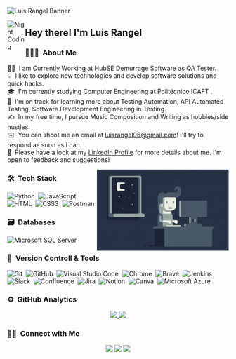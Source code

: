 
![Luis Rangel Banner](https://media.licdn.com/dms/image/v2/D5616AQFM2y9SzmPAAA/profile-displaybackgroundimage-shrink_350_1400/profile-displaybackgroundimage-shrink_350_1400/0/1718317050070?e=1756339200&v=beta&t=iKm4-tOHESY9BZEnaxd8nXYBae9NRDu7w9SAR69X430)

<img alt="Night Coding" src="./assets/Hand%20Wave.gif" width='40' align="left"/><h2 align="left">Hey there! I'm Luis Rangel </h2>

<!-- ## 👋 &nbsp;Hey there! I'm Luis Rangel -->

### 👨🏻‍💻 &nbsp;About Me

👨‍💻 &nbsp;I am Currently Working at HubSE Demurrage Software as QA Tester.\
💡 &nbsp;I like to explore new technologies and develop software solutions and quick hacks.\
🎓 &nbsp;I'm currently studying Computer Engineering at Politécnico ICAFT .\
🌱 &nbsp;I'm on track for learning more about Testing Automation, API Automated Testing, Software Development Engineering in Testing.\
✍️ &nbsp;In my free time, I pursue Music Composition and Writing as hobbies/side hustles.\
✉️ &nbsp;You can shoot me an email at luisrangel96@gmail.com! I'll try to respond as soon as I can.\
📄 &nbsp;Please have a look at my [LinkedIn Profile](https://www.linkedin.com/in/luisrangeld/en/) for more details about me. I'm open to feedback and suggestions!


<img alt="Night Coding" src="https://raw.githubusercontent.com/AVS1508/AVS1508/master/assets/Night-Coding.gif" align="right"/>

### 🛠 &nbsp;Tech Stack

![Python](https://img.shields.io/badge/python-3670A0?style=for-the-badge&logo=python&logoColor=ffdd54)&nbsp;
![JavaScript](https://img.shields.io/badge/javascript-%23323330.svg?style=for-the-badge&logo=javascript&logoColor=%23F7DF1E)&nbsp;
![HTML](https://img.shields.io/badge/HTML-239120?style=for-the-badge&logo=html5&logoColor=white)&nbsp;
![CSS3](https://img.shields.io/badge/css3-%231572B6.svg?style=for-the-badge&logo=css3&logoColor=white)&nbsp;
![Postman](https://img.shields.io/badge/Postman-FF6C37?style=for-the-badge&logo=postman&logoColor=white)&nbsp;

### 🗃 &nbsp;Databases

![Microsoft SQL Server](https://img.shields.io/badge/Microsoft_SQL_Server-CC2927?style=for-the-badge&logo=microsoft-sql-server&logoColor=white)&nbsp; 


### 🧰 &nbsp;Version Controll & Tools 

![Git](https://img.shields.io/badge/git-%23F05033.svg?style=for-the-badge&logo=git&logoColor=white)&nbsp;
![GitHub](https://img.shields.io/badge/github-%23121011.svg?style=for-the-badge&logo=github&logoColor=white)&nbsp;
![Visual Studio Code](https://img.shields.io/badge/Visual%20Studio%20Code-0078d7.svg?style=for-the-badge&logo=visual-studio-code&logoColor=white)&nbsp;
![Chrome](https://img.shields.io/badge/Google_chrome-4285F4?style=for-the-badge&logo=Google-chrome&logoColor=white)&nbsp;
![Brave](https://img.shields.io/badge/Brave-FB542B?style=for-the-badge&logo=Brave&logoColor=white)&nbsp;
![Jenkins](https://img.shields.io/badge/jenkins-%232C5263.svg?style=for-the-badge&logo=jenkins&logoColor=white)
![Slack](https://img.shields.io/badge/Slack-4A154B?style=for-the-badge&logo=slack&logoColor=white)&nbsp;
![Confluence](https://img.shields.io/badge/confluence-%23172BF4.svg?style=for-the-badge&logo=confluence&logoColor=white)&nbsp;
![Jira](https://img.shields.io/badge/jira-%230A0FFF.svg?style=for-the-badge&logo=jira&logoColor=white)&nbsp;
![Notion](https://img.shields.io/badge/Notion-%23000000.svg?style=for-the-badge&logo=notion&logoColor=white)&nbsp;
![Canva](https://img.shields.io/badge/Canva-%2300C4CC.svg?style=for-the-badge&logo=Canva&logoColor=white)&nbsp;
![Microsoft Azure](https://img.shields.io/badge/Microsoft_Azure-0089D6?style=for-the-badge&logo=microsoft-azure&logoColor=white)&nbsp;

### ⚙️ &nbsp;GitHub Analytics

<p align="center">
  <a href="https://github.com/luisrangeld">
    <img height="180em" src="https://github-readme-stats-eight-theta.vercel.app/api?username=luisrangeld&show_icons=true&theme=algolia&include_all_commits=true&count_private=true"/>
  </a>
  <a href="https://github.com/luisrangeld">
    <img height="180em" src="https://github-readme-stats-eight-theta.vercel.app/api/top-langs/?username=luisrangeld&layout=compact&langs_count=8&theme=algolia"/>
  </a>
</p>

### 🤝🏻 &nbsp;Connect with Me

<p align="center">
<a href="https://www.linkedin.com/in/luisrangeld/en/"><img src="https://img.shields.io/badge/-Luis%20Enrique%20Rangel%20Díaz-0077B5?style=flat&logo=Linkedin&logoColor=white"/></a>
<a href="mailto:luisrangel96@gmail.com"><img src="https://img.shields.io/badge/-Luis%20Rangel-D14836?style=flat&logo=Gmail&logoColor=white"/></a>
<a href="https://www.instagram.com/luisrangeld/"><img src="https://img.shields.io/badge/-luisrangeld-E4405F?style=flat&logo=Instagram&logoColor=white"/></a>
</p>

<!--
**luisrangeld/luisrangeld** is a ✨ _special_ ✨ repository because its `README.md` (this file) appears on your GitHub profile.

Here are some ideas to get you started:

- 🔭 I’m currently working on ...
- 🌱 I’m currently learning ...
- 👯 I’m looking to collaborate on ...
- 🤔 I’m looking for help with ...
- 💬 Ask me about ...
- 📫 How to reach me: ...
- 😄 Pronouns: ...
- ⚡ Fun fact: ...
-->
